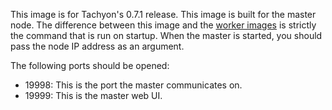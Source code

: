 This image is for Tachyon's 0.7.1 release. This image is built for the master
node. The difference between this image and the [worker
images](../tachyon-worker/README.md) is strictly the command that is run on
startup. When the master is started, you should pass the node IP address
as an argument.

The following ports should be opened:

* 19998: This is the port the master communicates on.
* 19999: This is the master web UI.